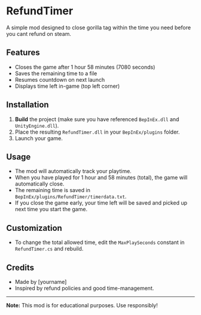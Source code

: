 # RefundTimer

A simple mod designed to close gorilla tag within the time you need before you cant refund on steam.

## Features

- Closes the game after 1 hour 58 minutes (7080 seconds)
- Saves the remaining time to a file
- Resumes countdown on next launch
- Displays time left in-game (top left corner)

## Installation

1. **Build** the project (make sure you have referenced `BepInEx.dll` and `UnityEngine.dll`).
2. Place the resulting `RefundTimer.dll` in your `BepInEx/plugins` folder.
3. Launch your game.

## Usage

- The mod will automatically track your playtime.
- When you have played for 1 hour and 58 minutes (total), the game will automatically close.
- The remaining time is saved in `BepInEx/plugins/RefundTimer/timerdata.txt`.
- If you close the game early, your time left will be saved and picked up next time you start the game.

## Customization

- To change the total allowed time, edit the `MaxPlaySeconds` constant in `RefundTimer.cs` and rebuild.

## Credits

- Made by [yourname]
- Inspired by refund policies and good time-management.

---
**Note:** This mod is for educational purposes. Use responsibly!
